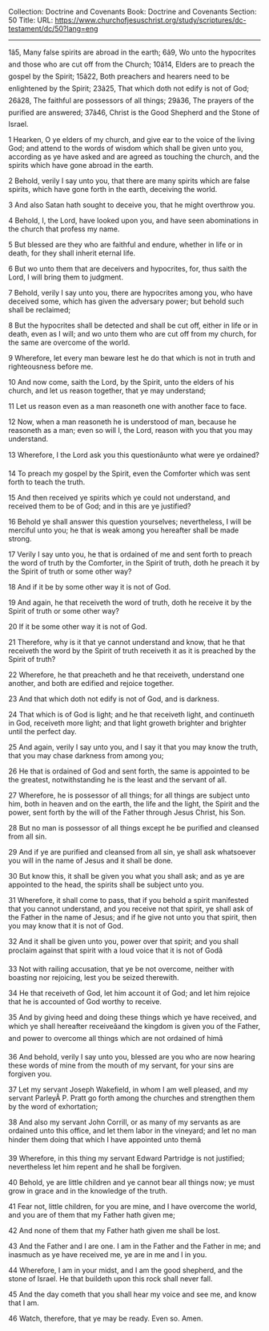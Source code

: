Collection: Doctrine and Covenants
Book: Doctrine and Covenants
Section: 50
Title: 
URL: https://www.churchofjesuschrist.org/study/scriptures/dc-testament/dc/50?lang=eng

---

1â5, Many false spirits are abroad in the earth; 6â9, Wo unto the hypocrites and those who are cut off from the Church; 10â14, Elders are to preach the gospel by the Spirit; 15â22, Both preachers and hearers need to be enlightened by the Spirit; 23â25, That which doth not edify is not of God; 26â28, The faithful are possessors of all things; 29â36, The prayers of the purified are answered; 37â46, Christ is the Good Shepherd and the Stone of Israel.

1 Hearken, O ye elders of my church, and give ear to the voice of the living God; and attend to the words of wisdom which shall be given unto you, according as ye have asked and are agreed as touching the church, and the spirits which have gone abroad in the earth.

2 Behold, verily I say unto you, that there are many spirits which are false spirits, which have gone forth in the earth, deceiving the world.

3 And also Satan hath sought to deceive you, that he might overthrow you.

4 Behold, I, the Lord, have looked upon you, and have seen abominations in the church that profess my name.

5 But blessed are they who are faithful and endure, whether in life or in death, for they shall inherit eternal life.

6 But wo unto them that are deceivers and hypocrites, for, thus saith the Lord, I will bring them to judgment.

7 Behold, verily I say unto you, there are hypocrites among you, who have deceived some, which has given the adversary power; but behold such shall be reclaimed;

8 But the hypocrites shall be detected and shall be cut off, either in life or in death, even as I will; and wo unto them who are cut off from my church, for the same are overcome of the world.

9 Wherefore, let every man beware lest he do that which is not in truth and righteousness before me.

10 And now come, saith the Lord, by the Spirit, unto the elders of his church, and let us reason together, that ye may understand;

11 Let us reason even as a man reasoneth one with another face to face.

12 Now, when a man reasoneth he is understood of man, because he reasoneth as a man; even so will I, the Lord, reason with you that you may understand.

13 Wherefore, I the Lord ask you this questionâunto what were ye ordained?

14 To preach my gospel by the Spirit, even the Comforter which was sent forth to teach the truth.

15 And then received ye spirits which ye could not understand, and received them to be of God; and in this are ye justified?

16 Behold ye shall answer this question yourselves; nevertheless, I will be merciful unto you; he that is weak among you hereafter shall be made strong.

17 Verily I say unto you, he that is ordained of me and sent forth to preach the word of truth by the Comforter, in the Spirit of truth, doth he preach it by the Spirit of truth or some other way?

18 And if it be by some other way it is not of God.

19 And again, he that receiveth the word of truth, doth he receive it by the Spirit of truth or some other way?

20 If it be some other way it is not of God.

21 Therefore, why is it that ye cannot understand and know, that he that receiveth the word by the Spirit of truth receiveth it as it is preached by the Spirit of truth?

22 Wherefore, he that preacheth and he that receiveth, understand one another, and both are edified and rejoice together.

23 And that which doth not edify is not of God, and is darkness.

24 That which is of God is light; and he that receiveth light, and continueth in God, receiveth more light; and that light groweth brighter and brighter until the perfect day.

25 And again, verily I say unto you, and I say it that you may know the truth, that you may chase darkness from among you;

26 He that is ordained of God and sent forth, the same is appointed to be the greatest, notwithstanding he is the least and the servant of all.

27 Wherefore, he is possessor of all things; for all things are subject unto him, both in heaven and on the earth, the life and the light, the Spirit and the power, sent forth by the will of the Father through Jesus Christ, his Son.

28 But no man is possessor of all things except he be purified and cleansed from all sin.

29 And if ye are purified and cleansed from all sin, ye shall ask whatsoever you will in the name of Jesus and it shall be done.

30 But know this, it shall be given you what you shall ask; and as ye are appointed to the head, the spirits shall be subject unto you.

31 Wherefore, it shall come to pass, that if you behold a spirit manifested that you cannot understand, and you receive not that spirit, ye shall ask of the Father in the name of Jesus; and if he give not unto you that spirit, then you may know that it is not of God.

32 And it shall be given unto you, power over that spirit; and you shall proclaim against that spirit with a loud voice that it is not of Godâ

33 Not with railing accusation, that ye be not overcome, neither with boasting nor rejoicing, lest you be seized therewith.

34 He that receiveth of God, let him account it of God; and let him rejoice that he is accounted of God worthy to receive.

35 And by giving heed and doing these things which ye have received, and which ye shall hereafter receiveâand the kingdom is given you of the Father, and power to overcome all things which are not ordained of himâ

36 And behold, verily I say unto you, blessed are you who are now hearing these words of mine from the mouth of my servant, for your sins are forgiven you.

37 Let my servant Joseph Wakefield, in whom I am well pleased, and my servant ParleyÂ P. Pratt go forth among the churches and strengthen them by the word of exhortation;

38 And also my servant John Corrill, or as many of my servants as are ordained unto this office, and let them labor in the vineyard; and let no man hinder them doing that which I have appointed unto themâ

39 Wherefore, in this thing my servant Edward Partridge is not justified; nevertheless let him repent and he shall be forgiven.

40 Behold, ye are little children and ye cannot bear all things now; ye must grow in grace and in the knowledge of the truth.

41 Fear not, little children, for you are mine, and I have overcome the world, and you are of them that my Father hath given me;

42 And none of them that my Father hath given me shall be lost.

43 And the Father and I are one. I am in the Father and the Father in me; and inasmuch as ye have received me, ye are in me and I in you.

44 Wherefore, I am in your midst, and I am the good shepherd, and the stone of Israel. He that buildeth upon this rock shall never fall.

45 And the day cometh that you shall hear my voice and see me, and know that I am.

46 Watch, therefore, that ye may be ready. Even so. Amen.
